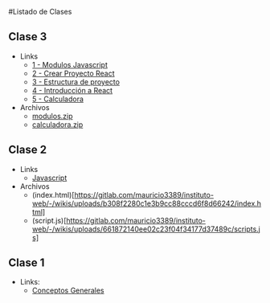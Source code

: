 #Listado de Clases

## Clase 3
- Links
  - [1 - Modulos Javascript](https://gitlab.com/mauricio3389/instituto-web/-/wikis/Clase-3-(1-Modulos-Javascript))
  - [2 - Crear Proyecto React](https://gitlab.com/mauricio3389/instituto-web/-/wikis/Clase-3-(2---Crear-Proyecto-React))
  - [3 - Estructura de proyecto](https://gitlab.com/mauricio3389/instituto-web/-/wikis/Clase-3-(3---Estructura-de-proyecto))
  - [4 - Introducción a React](https://gitlab.com/mauricio3389/instituto-web/-/wikis/Clase-3-(4---Introducci%C3%B3n-a-React))
  - [5 - Calculadora](https://gitlab.com/mauricio3389/instituto-web/-/wikis/Clase-3-(5-Calculadora))
- Archivos
  - [modulos.zip](uploads/7c563fe426a0d6659b176996e796da05/modulos.zip)
  - [calculadora.zip](https://gitlab.com/mauricio3389/instituto-web/-/wikis/uploads/6bca2eb3256fcbe809dc1599fd1e76af/calculadora.zip)

## Clase 2
- Links 
  - [Javascript](https://gitlab.com/mauricio3389/instituto-web/-/wikis/Clase-2-(Javascript))
- Archivos
  - (index.html)[https://gitlab.com/mauricio3389/instituto-web/-/wikis/uploads/b308f2280c1e3b9cc88cccd6f8d66242/index.html]
  - (script.js)[https://gitlab.com/mauricio3389/instituto-web/-/wikis/uploads/661872140ee02c23f04f34177d37489c/scripts.js]

## Clase 1 
- Links: 
  - [Conceptos Generales](https://gitlab.com/mauricio3389/instituto-web/-/wikis/Clase-1)